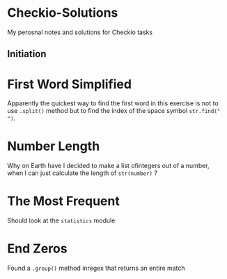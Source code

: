 # Checkio-Solutions
My perosnal notes and solutions for Checkio tasks

## Initiation
# First Word Simplified
Apparently the quickest way to find the first word in this exercise is not to use `.split()` method but to find the index of the space symbol `str.find(" ")`.
# Number Length
Why on Earth have I decided to make a list ofintegers out of a number, when I can just calculate the length of `str(number)` ?
# The Most Frequent
Should look at the `statistics` module
# End Zeros
Found a `.group()` method inregex that returns an entire match 
